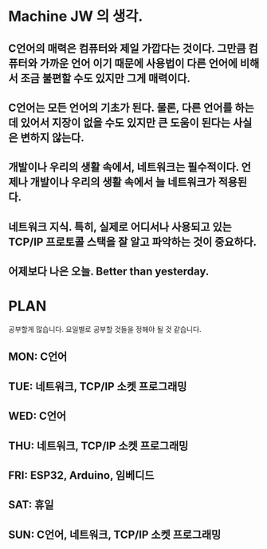 # Machine JW 의 생각.
## C언어의 매력은 컴퓨터와 제일 가깝다는 것이다. 그만큼 컴퓨터와 가까운 언어 이기 때문에 사용법이 다른 언어에 비해서 조금 불편할 수도 있지만 그게 매력이다.
## C언어는 모든 언어의 기초가 된다. 물론, 다른 언어를 하는데 있어서 지장이 없을 수도 있지만 큰 도움이 된다는 사실은 변하지 않는다.
## 개발이나 우리의 생활 속에서, 네트워크는 필수적이다. 언제나 개발이나 우리의 생활 속에서 늘 네트워크가 적용된다.
## 네트워크 지식. 특히, 실제로 어디서나 사용되고 있는 TCP/IP 프로토콜 스택을 잘 알고 파악하는 것이 중요하다.
## 어제보다 나은 오늘. Better than yesterday.

# PLAN
공부할게 많습니다. 요일별로 공부할 것들을 정해야 될 것 같습니다.
## MON: C언어
## TUE: 네트워크, TCP/IP 소켓 프로그래밍
## WED: C언어
## THU: 네트워크, TCP/IP 소켓 프로그래밍
## FRI: ESP32, Arduino, 임베디드
## SAT: 휴일
## SUN: C언어, 네트워크, TCP/IP 소켓 프로그래밍
